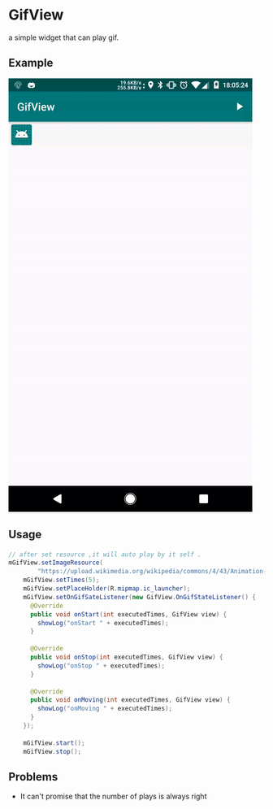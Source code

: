 # GifView
a simple widget that can play gif.

## Example
![example](gif/example.gif)

## Usage
```java
// after set resource ,it will auto play by it self .
mGifView.setImageResource(
        "https://upload.wikimedia.org/wikipedia/commons/4/43/Animation-battery_Android_8.gif");
    mGifView.setTimes(5);
    mGifView.setPlaceHolder(R.mipmap.ic_launcher);
    mGifView.setOnGifSateListener(new GifView.OnGifStateListener() {
      @Override
      public void onStart(int executedTimes, GifView view) {
        showLog("onStart " + executedTimes);
      }

      @Override
      public void onStop(int executedTimes, GifView view) {
        showLog("onStop " + executedTimes);
      }

      @Override
      public void onMoving(int executedTimes, GifView view) {
        showLog("onMoving " + executedTimes);
      }
    });
    
    mGifView.start();
    mGifView.stop();
```

## Problems
- It can't promise that the number of plays is always right